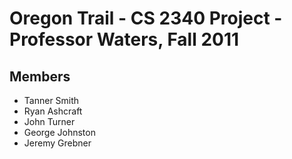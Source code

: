 # Oregon Trail - CS 2340 Project - Professor Waters, Fall 2011

## Members
* Tanner Smith
* Ryan Ashcraft
* John Turner
* George Johnston
* Jeremy Grebner

